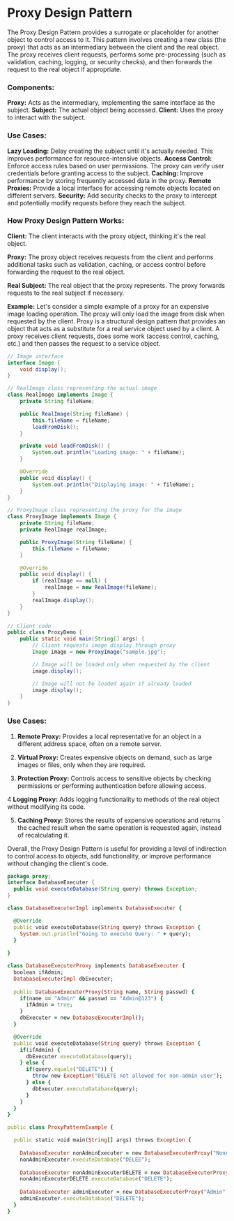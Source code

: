 # Proxy Design Pattern

The Proxy Design Pattern provides a surrogate or placeholder for another object to control access to it. This pattern involves creating a new class (the proxy) that acts as an intermediary between the client and the real object. The proxy receives client requests, performs some pre-processing (such as validation, caching, logging, or security checks), and then forwards the request to the real object if appropriate.

###    Components:

**Proxy:** Acts as the intermediary, implementing the same interface as the subject.
**Subject:** The actual object being accessed.
**Client:** Uses the proxy to interact with the subject.

### Use Cases:

**Lazy Loading:** Delay creating the subject until it's actually needed. This improves performance for resource-intensive objects.
**Access Control:** Enforce access rules based on user permissions. The proxy can verify user credentials before granting access to the subject.
**Caching:** Improve performance by storing frequently accessed data in the proxy.
**Remote Proxies:** Provide a local interface for accessing remote objects located on different servers.
**Security:** Add security checks to the proxy to intercept and potentially modify requests before they reach the subject.

### How Proxy Design Pattern Works:

**Client:** The client interacts with the proxy object, thinking it's the real object.

**Proxy:** The proxy object receives requests from the client and performs additional tasks such as validation, caching, or access control before forwarding the request to the real object.

**Real Subject:** The real object that the proxy represents. The proxy forwards requests to the real subject if necessary.

**Example:**
Let's consider a simple example of a proxy for an expensive image loading operation. The proxy will only load the image from disk when requested by the client.
Proxy is a structural design pattern that provides an object that acts as a substitute for a real service object used by a client. A proxy receives client requests, does some work (access control, caching, etc.) and then passes the request to a service object.

```java
// Image interface
interface Image {
    void display();
}

// RealImage class representing the actual image
class RealImage implements Image {
    private String fileName;

    public RealImage(String fileName) {
        this.fileName = fileName;
        loadFromDisk();
    }

    private void loadFromDisk() {
        System.out.println("Loading image: " + fileName);
    }

    @Override
    public void display() {
        System.out.println("Displaying image: " + fileName);
    }
}

// ProxyImage class representing the proxy for the image
class ProxyImage implements Image {
    private String fileName;
    private RealImage realImage;

    public ProxyImage(String fileName) {
        this.fileName = fileName;
    }

    @Override
    public void display() {
        if (realImage == null) {
            realImage = new RealImage(fileName);
        }
        realImage.display();
    }
}

// Client code
public class ProxyDemo {
    public static void main(String[] args) {
        // Client requests image display through proxy
        Image image = new ProxyImage("sample.jpg");

        // Image will be loaded only when requested by the client
        image.display();

        // Image will not be loaded again if already loaded
        image.display();
    }
}

```

### Use Cases:

1.  **Remote Proxy:** Provides a local representative for an object in a different address space, often on a remote server.

2.  **Virtual Proxy:** Creates expensive objects on demand, such as large images or files, only when they are required.

3.  **Protection Proxy:** Controls access to sensitive objects by checking permissions or performing authentication before allowing access.

4  **Logging Proxy:** Adds logging functionality to methods of the real object without modifying its code.

5.  **Caching Proxy:** Stores the results of expensive operations and returns the cached result when the same operation is requested again, instead of recalculating it.

Overall, the Proxy Design Pattern is useful for providing a level of indirection to control access to objects, add functionality, or improve performance without changing the client's code.

```java
package proxy;
interface DatabaseExecuter {
  public void executeDatabase(String query) throws Exception;
}
```

```ruby
class DatabaseExecuterImpl implements DatabaseExecuter {

  @Override
  public void executeDatabase(String query) throws Exception {
    System.out.println("Going to execute Query: " + query);
  }
  
}
```

```ruby
class DatabaseExecuterProxy implements DatabaseExecuter {
  boolean ifAdmin;
  DatabaseExecuterImpl dbExecuter;
  
  public DatabaseExecuterProxy(String name, String passwd) {
    if(name == "Admin" && passwd == "Admin@123") {
      ifAdmin = true;
    }
    dbExecuter = new DatabaseExecuterImpl();
  }

  @Override
  public void executeDatabase(String query) throws Exception {
    if(ifAdmin) {
      dbExecuter.executeDatabase(query);
    } else {
      if(query.equals("DELETE")) {
        throw new Exception("DELETE not allowed for non-admin user");
      } else {
        dbExecuter.executeDatabase(query);
      }
    }
  }
}
```

```ruby
public class ProxyPatternExample {

  public static void main(String[] args) throws Exception {
  
    DatabaseExecuter nonAdminExecuter = new DatabaseExecuterProxy("NonAdmin", "Admin@123");
    nonAdminExecuter.executeDatabase("DELEE");
    
    DatabaseExecuter nonAdminExecuterDELETE = new DatabaseExecuterProxy("NonAdmin", "Admin@123");
    nonAdminExecuterDELETE.executeDatabase("DELETE");
    
    DatabaseExecuter adminExecuter = new DatabaseExecuterProxy("Admin", "Admin@123");
    adminExecuter.executeDatabase("DELETE");
  }
}
```
